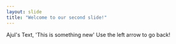 ```yaml
---
layout: slide
title: "Welcome to our second slide!"
---
```

Ajul's Text, 'This is something new'
Use the left arrow to go back!
